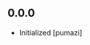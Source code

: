 <!---
Use the following to start a new version entry:

## |version|

   - feature/issue message and optionally link to issue [author]


Repeat the feature/issue messages as necessary.
-->

## 0.0.0

- Initialized [pumazi]
